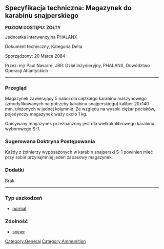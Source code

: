 ## Specyfikacja techniczna: Magazynek do karabinu snajperskiego

**POZIOM DOSTĘPU: ŻÓŁTY**

Jednostka interwencyjna PHALANX

Dokument techniczny, Kategoria Delta

Sporządzony: 20 Marca 2084

Przez: mjr Paul Navarre, JBR: Dział Inżynieryjny, PHALANX, Dowództwo
Operacji Atlantyckich

------------------------------------------------------------------------

### Przegląd

Magazynek zawierający 5 naboi dla ciężkiego karabinu maszynowego
(zmodyfikowanych na potrzeby karabinu snajperskiego) kaliber 20x140 mm,
ułożonych w jednej kolumnie. Ze względu na wysoki ciężar pocisków,
pojedynczy magazynek waży około 1 kg.

Opisywany magazynek przeznaczony jest dla wielkokalibrowego karabinu
wyborowego S-1.

### Sugerowana Doktryna Postępowania

Każdy z żołnierzy wyposażonych w karabin snajperski S-1 powinien mieć
przy sobie przynajmniej jeden zapasowy magazynek.

### Dodatki

Brak.

------------------------------------------------------------------------

### Typ uszkodzeń

- [normal](Damage/normal "wikilink")

### Zdolność

- [sniper](Skills/sniper "wikilink")

[Category:General](Category:General "wikilink")
[Category:Ammunition](Category:Ammunition "wikilink")